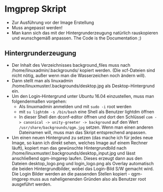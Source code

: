 Imgprep Skript
===============

* Zur Ausführung vor der Image Erstellung
* Muss angepasst werden!
* Man kann sich das mit der Hintergrunderzeugung natürlich rauskopieren und wunschgemäß anpassen. The Code is the Documentation ;)

Hintergrunderzeugung
---------------------

* Der Inhalt des Verzeichnisses background_files muss nach /home/linuxadmin/.backgrounds/ kopiert werden. (Die xcf-Dateien sind nicht nötig, außer wenn man die Wasserzeichen noch ändern will).
* Dann stellt man als linuxadmin /home/linuxmuster/.backgrounds/desktop.jpg als Desktop-Hintergrund ein. 
* Um den Login-Hintergrund unter Ubuntu 16.04 einzustellen, muss man folgendermaßen vorgehen:
  * Als linuxmadmin anmelden und mit `sudo -i` root werden
  * mit `su lightdm -s /bin/bash` eine Shell als Benutzer lightdm öffnen
  * In dieser Shell den dconf-editor öffnen und dort den Schlüssel `com -> canonical -> unity-greeter -> background` auf den Wert `/usr/share/backgrounds/qgm.jpg` setzen. Wenn man einen anderen Dateinamen will, muss man das Skript entsprechend anpassen.
* Um einen neuen Hintergrund zu setzen (das mache ich für jedes neue Image, so kann ich direkt sehen, welches Image auf einem Rechner läuft), kopiert man das gewünschte Hintergrundbild nach /home/linuxmuster/.backgrounds/desktop_input.jpg und lässt anschließend qgm-imgprep laufen. Dieses erzeugt dann aus den Dateien desktop_logo.png und login_logo.png als Overlay automatisch die beiden Hintergrundbilder, wobei das Login-Bild S/W gemacht wird. Die Login Bilder werden an die passenden Stellen kopiert - qgm-imgprep muss aus naheligenenden Gründen also als Benutzer root ausgeführt werden.
